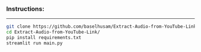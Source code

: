 ### Instructions:
<hr>

```bash
git clone https://github.com/baselhusam/Extract-Audio-from-YouTube-Link.git
cd Extract-Audio-from-YouTube-Link/
pip install requirements.txt
streamlit run main.py
```
